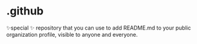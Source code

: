 # .github
✨special ✨ repository that you can use to add README.md to your public organization profile, visible to anyone and everyone. 
